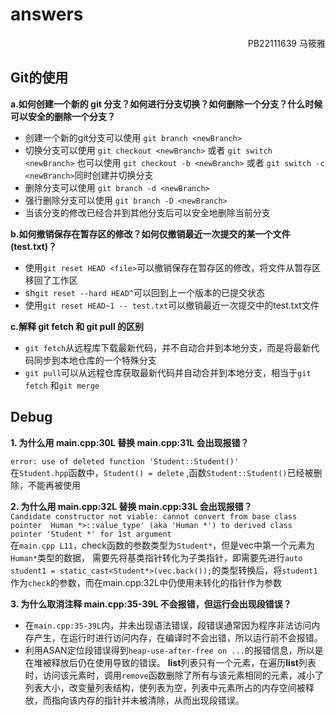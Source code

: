 # answers
<p align="right">PB22111639 马筱雅 </p>  

## Git的使用

**a.如何创建一个新的 git 分支？如何进行分支切换？如何删除一个分支？什么时候可以安全的删除一个分支？**    

- 创建一个新的git分支可以使用
`git branch <newBranch>`   
- 切换分支可以使用
`git checkout <newBranch>` 或者 `git switch <newBranch>`
也可以使用
`git checkout -b <newBranch>` 或者 `git switch -c <newBranch>`同时创建并切换分支  
- 删除分支可以使用
`git branch -d <newBranch>`  
- 强行删除分支可以使用
`git branch -D <newBranch>`
- 当该分支的修改已经合并到其他分支后可以安全地删除当前分支  

**b.如何撤销保存在暂存区的修改？如何仅撤销最近一次提交的某一个文件(test.txt)？**
- 使用`git reset HEAD <file>`可以撤销保存在暂存区的修改，将文件从暂存区移回了工作区  
- sh`git reset --hard HEAD^`可以回到上一个版本的已提交状态
- 使用`git reset HEAD~1 -- test.txt`可以撤销最近一次提交中的test.txt文件  

**c.解释 git fetch 和 git pull 的区别**  

- `git fetch`从远程库下载最新代码，并不自动合并到本地分支，而是将最新代码同步到本地仓库的一个特殊分支
- `git pull`可以从远程仓库获取最新代码并自动合并到本地分支，相当于`git fetch` 和`git merge`

## Debug

**1. 为什么用 main.cpp:30L 替换 main.cpp:31L 会出现报错？**  

`error: use of deleted function 'Student::Student()'`  
在`Student.hpp`函数中，`Student() = delete` ,函数`Student::Student()`已经被删除，不能再被使用

**2. 为什么用 main.cpp:32L 替换 main.cpp:33L 会出现报错？**  
`Candidate constructor not viable: cannot convert from base class pointer  Human *>::value_type' (aka 'Human *') to derived class pointer 'Student *' for 1st argument`  
在`main.cpp L11`，check函数的参数类型为`Student*`，但是vec中第一个元素为`Human*`类型的数据， 需要先将基类指针转化为子类指针，即需要先进行`auto student1 = static_cast<Student*>(vec.back());`的类型转换后，将`student1`作为`check`的参数，而在main.cpp:32L中仍使用未转化的指针作为参数

**3. 为什么取消注释 main.cpp:35-39L 不会报错，但运行会出现段错误？**  
- 在`main.cpp:35-39L`内，并未出现语法错误，段错误通常因为程序非法访问内存产生，在运行时进行访问内存，在编译时不会出错，所以运行前不会报错。
- 利用ASAN定位段错误得到`heap-use-after-free on ...`的报错信息，所以是在堆被释放后仍在使用导致的错误。 **list**列表只有一个元素，在遍历**list**列表时，访问该元素时，调用`remove`函数删除了所有与该元素相同的元素，减小了列表大小，改变量列表结构，使列表为空，列表中元素所占的内存空间被释放，而指向该内存的指针并未被清除，从而出现段错误。